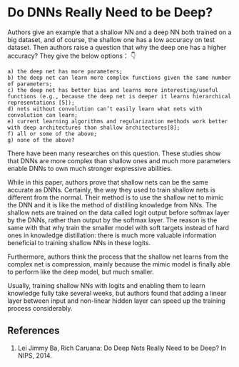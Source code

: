 # Do DNNs Really Need to be Deep?

Authors give an example that a shallow NN and a deep NN both trained on a big dataset, and of course, the shallow one has a low accuracy on test dataset. Then authors raise a question that why the deep one has a higher accuracy? They give the below options： 👇

```
a) the deep net has more parameters;
b) the deep net can learn more complex functions given the same number of parameters; 
c) the deep net has better bias and learns more interesting/useful functions (e.g., because the deep net is deeper it learns hierarchical representations [5]); 
d) nets without convolution can’t easily learn what nets with convolution can learn; 
e) current learning algorithms and regularization methods work better with deep architectures than shallow architectures[8]; 
f) all or some of the above; 
g) none of the above? 
```

There have been many researches on this question. These studies show that DNNs are more complex than shallow ones and much more parameters enable DNNs to own much stronger expressive abilities.

While in this paper, authors prove that shallow nets can be the same accurate as DNNs. Certainly, the way they used to train shallow nets is different from the normal. Their method is to use the shallow net to mimic the DNN and it is like the method of distilling knowledge from NNs. The shallow nets are trained on the data called logit output before softmax layer by the DNNs, rather than output by the softmax layer. The reason is the same with that why train the smaller model with soft targets instead of hard ones in knowledge distillation: there is much more valuable information beneficial to training shallow NNs in these logits.

Furthermore, authors think the process that the shallow net learns from the complex net is compression, mainly because the mimic model is finally able to perform like the deep model, but much smaller. 

Usually, training shallow NNs with logits and enabling them to learn knowledge fully take several weeks, but authors found that adding a linear layer between input and non-linear hidden layer can speed up the training process considerably.


## References
1. Lei Jimmy Ba, Rich Caruana: Do Deep Nets Really Need to be Deep? In NIPS, 2014.
